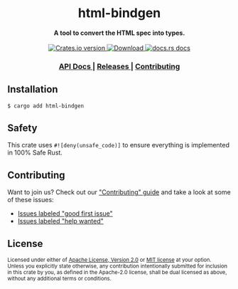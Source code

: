 <h1 align="center">html-bindgen</h1>
<div align="center">
  <strong>
    A tool to convert the HTML spec into types.
  </strong>
</div>

<br />

<div align="center">
  <!-- Crates version -->
  <a href="https://crates.io/crates/html-bindgen">
    <img src="https://img.shields.io/crates/v/html-bindgen.svg?style=flat-square"
    alt="Crates.io version" />
  </a>
  <!-- Downloads -->
  <a href="https://crates.io/crates/html-bindgen">
    <img src="https://img.shields.io/crates/d/html-bindgen.svg?style=flat-square"
      alt="Download" />
  </a>
  <!-- docs.rs docs -->
  <a href="https://docs.rs/html-bindgen">
    <img src="https://img.shields.io/badge/docs-latest-blue.svg?style=flat-square"
      alt="docs.rs docs" />
  </a>
</div>

<div align="center">
  <h3>
    <a href="https://docs.rs/html-bindgen">
      API Docs
    </a>
    <span> | </span>
    <a href="https://github.com/yoshuawuyts/html-bindgen/releases">
      Releases
    </a>
    <span> | </span>
    <a href="https://github.com/yoshuawuyts/html-bindgen/blob/master.github/CONTRIBUTING.md">
      Contributing
    </a>
  </h3>
</div>

## Installation
```sh
$ cargo add html-bindgen
```

## Safety
This crate uses ``#![deny(unsafe_code)]`` to ensure everything is implemented in
100% Safe Rust.

## Contributing
Want to join us? Check out our ["Contributing" guide][contributing] and take a
look at some of these issues:

- [Issues labeled "good first issue"][good-first-issue]
- [Issues labeled "help wanted"][help-wanted]

[contributing]: https://github.com/yoshuawuyts/html-bindgen/blob/master.github/CONTRIBUTING.md
[good-first-issue]: https://github.com/yoshuawuyts/html-bindgen/labels/good%20first%20issue
[help-wanted]: https://github.com/yoshuawuyts/html-bindgen/labels/help%20wanted

## License

<sup>
Licensed under either of <a href="LICENSE-APACHE">Apache License, Version
2.0</a> or <a href="LICENSE-MIT">MIT license</a> at your option.
</sup>

<br/>

<sub>
Unless you explicitly state otherwise, any contribution intentionally submitted
for inclusion in this crate by you, as defined in the Apache-2.0 license, shall
be dual licensed as above, without any additional terms or conditions.
</sub>
